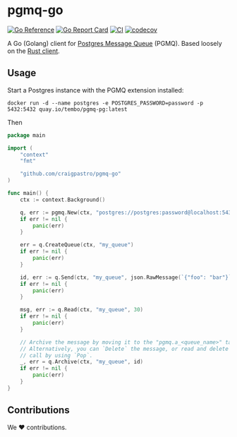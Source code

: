 # pgmq-go

[![Go Reference](https://pkg.go.dev/badge/github.com/craigpastro/pgmq-go.svg)](https://pkg.go.dev/github.com/craigpastro/pgmq-go)
[![Go Report Card](https://goreportcard.com/badge/github.com/craigpastro/pgmq-go)](https://goreportcard.com/report/github.com/craigpastro/pgmq-go)
[![CI](https://github.com/craigpastro/pgmq-go/actions/workflows/push_to_main.yaml/badge.svg)](https://github.com/craigpastro/pgmq-go/actions/workflows/push_to_main.yaml)
[![codecov](https://codecov.io/github/craigpastro/pgmq-go/branch/main/graph/badge.svg?token=00AJODX77Z)](https://codecov.io/github/craigpastro/pgmq-go)

A Go (Golang) client for
[Postgres Message Queue](https://github.com/tembo-io/pgmq) (PGMQ). Based loosely
on the [Rust client](https://github.com/tembo-io/pgmq/tree/main/pgmq-rs).

## Usage

Start a Postgres instance with the PGMQ extension installed:

```shell
docker run -d --name postgres -e POSTGRES_PASSWORD=password -p 5432:5432 quay.io/tembo/pgmq-pg:latest
```

Then

```go
package main

import (
    "context"
    "fmt"

    "github.com/craigpastro/pgmq-go"
)

func main() {
    ctx := context.Background()

    q, err := pgmq.New(ctx, "postgres://postgres:password@localhost:5432/postgres")
    if err != nil {
        panic(err)
    }

    err = q.CreateQueue(ctx, "my_queue")
    if err != nil {
        panic(err)
    }

    id, err := q.Send(ctx, "my_queue", json.RawMessage(`{"foo": "bar"}`))
    if err != nil {
        panic(err)
    }

    msg, err := q.Read(ctx, "my_queue", 30)
    if err != nil {
        panic(err)
    }

    // Archive the message by moving it to the "pgmq.a_<queue_name>" table.
    // Alternatively, you can `Delete` the message, or read and delete in one
    // call by using `Pop`.
    _, err = q.Archive(ctx, "my_queue", id)
    if err != nil {
        panic(err)
    }
}
```

## Contributions

We :heart: contributions.
